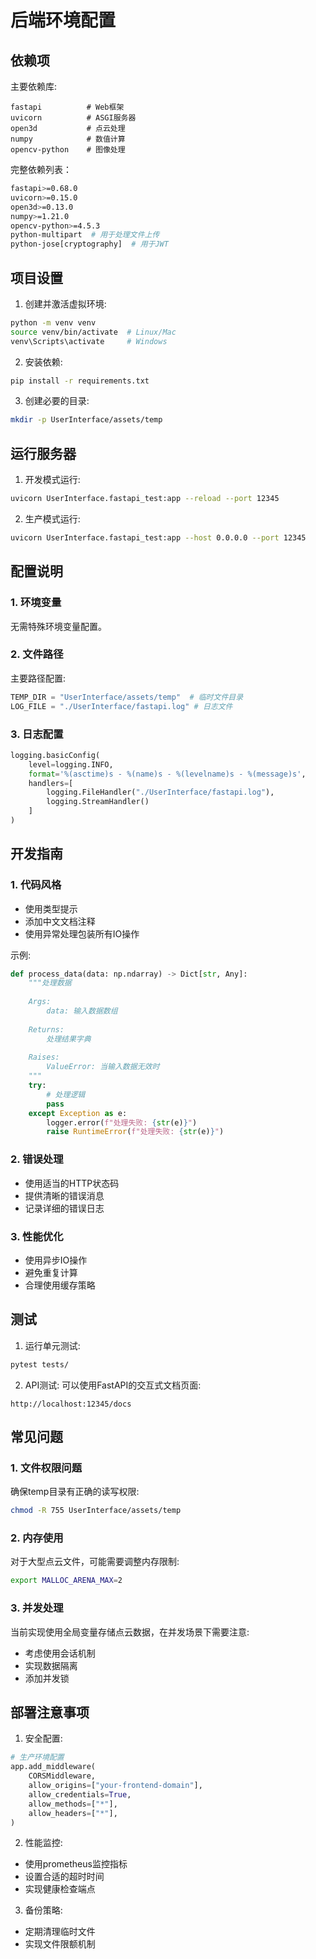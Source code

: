 # 后端环境配置

## 依赖项

主要依赖库:

```plaintext
fastapi          # Web框架
uvicorn          # ASGI服务器
open3d           # 点云处理
numpy            # 数值计算
opencv-python    # 图像处理
```

完整依赖列表：
```bash
fastapi>=0.68.0
uvicorn>=0.15.0
open3d>=0.13.0
numpy>=1.21.0
opencv-python>=4.5.3
python-multipart  # 用于处理文件上传
python-jose[cryptography]  # 用于JWT
```

## 项目设置

1. 创建并激活虚拟环境:
```bash
python -m venv venv
source venv/bin/activate  # Linux/Mac
venv\Scripts\activate     # Windows
```

2. 安装依赖:
```bash
pip install -r requirements.txt
```

3. 创建必要的目录:
```bash
mkdir -p UserInterface/assets/temp
```

## 运行服务器

1. 开发模式运行:
```bash
uvicorn UserInterface.fastapi_test:app --reload --port 12345
```

2. 生产模式运行:
```bash
uvicorn UserInterface.fastapi_test:app --host 0.0.0.0 --port 12345
```

## 配置说明

### 1. 环境变量

无需特殊环境变量配置。

### 2. 文件路径

主要路径配置:
```python
TEMP_DIR = "UserInterface/assets/temp"  # 临时文件目录
LOG_FILE = "./UserInterface/fastapi.log" # 日志文件
```

### 3. 日志配置

```python
logging.basicConfig(
    level=logging.INFO,
    format='%(asctime)s - %(name)s - %(levelname)s - %(message)s',
    handlers=[
        logging.FileHandler("./UserInterface/fastapi.log"),
        logging.StreamHandler()
    ]
)
```

## 开发指南

### 1. 代码风格

- 使用类型提示
- 添加中文文档注释
- 使用异常处理包装所有IO操作

示例:
```python
def process_data(data: np.ndarray) -> Dict[str, Any]:
    """处理数据
    
    Args:
        data: 输入数据数组
        
    Returns:
        处理结果字典
        
    Raises:
        ValueError: 当输入数据无效时
    """
    try:
        # 处理逻辑
        pass
    except Exception as e:
        logger.error(f"处理失败: {str(e)}")
        raise RuntimeError(f"处理失败: {str(e)}")
```

### 2. 错误处理

- 使用适当的HTTP状态码
- 提供清晰的错误消息
- 记录详细的错误日志

### 3. 性能优化

- 使用异步IO操作
- 避免重复计算
- 合理使用缓存策略

## 测试

1. 运行单元测试:
```bash
pytest tests/
```

2. API测试:
可以使用FastAPI的交互式文档页面:
```
http://localhost:12345/docs
```

## 常见问题

### 1. 文件权限问题

确保temp目录有正确的读写权限:
```bash
chmod -R 755 UserInterface/assets/temp
```

### 2. 内存使用

对于大型点云文件，可能需要调整内存限制:
```bash
export MALLOC_ARENA_MAX=2
```

### 3. 并发处理

当前实现使用全局变量存储点云数据，在并发场景下需要注意:
- 考虑使用会话机制
- 实现数据隔离
- 添加并发锁

## 部署注意事项

1. 安全配置:
```python
# 生产环境配置
app.add_middleware(
    CORSMiddleware,
    allow_origins=["your-frontend-domain"],
    allow_credentials=True,
    allow_methods=["*"],
    allow_headers=["*"],
)
```

2. 性能监控:
- 使用prometheus监控指标
- 设置合适的超时时间
- 实现健康检查端点

3. 备份策略:
- 定期清理临时文件
- 实现文件限额机制
